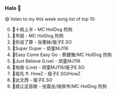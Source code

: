

### Halo 👋

😄 listen to my this week song list of top 10:

0. 🌈十局上半 - MC HotDog 热狗
1. 🌈早就 - MC HotDog 热狗
2. 🌈你说了算 - 张惠妹/瘦子E.SO
3. 🌈Super Duper - 顽童MJ116
4. 🌈Easy Come Easy Go - 蔡健雅/MC HotDog 热狗
5. 🌈Just Believe (Live) - 顽童MJ116
6. 🌈地痞 (Live) - 顽童MJ116/瘦子E.SO
7. 🌈祖先 ft. HowZ - 瘦子E.SO/HowZ
8. 🌈达文西 - 瘦子E.SO
9. 🌈就让这首歌 - 张震岳/侯佩岑/MC HotDog 热狗

